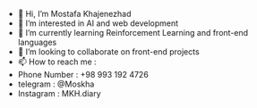 - 👋 Hi, I’m Mostafa Khajenezhad
- 👀 I’m interested in AI and web development  
- 🌱 I’m currently learning Reinforcement Learning and front-end languages
- 💞️ I’m looking to collaborate on front-end projects
- 📫 How to reach me :
-    Phone Number : +98 993 192 4726
-    telegram  : @Moskha
-    Instagram : MKH.diary

<!---
ALICTF/ALICTF is a ✨ special ✨ repository because its `README.md` (this file) appears on your GitHub profile.
You can click the Preview link to take a look at your changes.
--->
